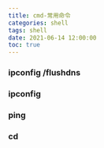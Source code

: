 ```yaml
---
title: cmd-常用命令
categories: shell
tags: shell
date: 2021-06-14 12:00:00
toc: true
---
```


###  ipconfig /flushdns

###  ipconfig

###  ping

###  cd

